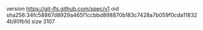 version https://git-lfs.github.com/spec/v1
oid sha256:34fc58867d8929a465f1ccbbd898870b183c7428a7b059f0cda118324b90fb1d
size 3107

